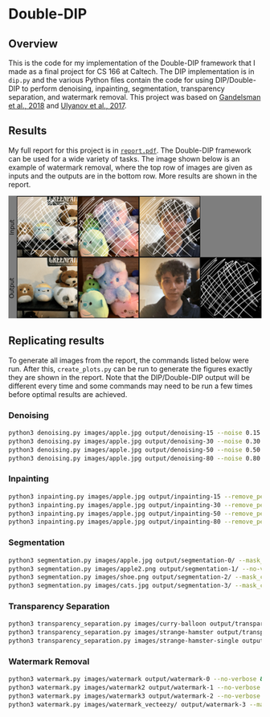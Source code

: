 # Double-DIP

## Overview
This is the code for my implementation of the Double-DIP framework that I made as a final project for CS 166 at Caltech. The DIP implementation is in `dip.py` and the various Python files contain the code for using DIP/Double-DIP to perform denoising, inpainting, segmentation, transparency separation, and watermark removal. This project was based on [Gandelsman et al., 2018](https://arxiv.org/abs/1812.00467) and [Ulyanov et al., 2017](https://arxiv.org/abs/1711.10925).

## Results
My full report for this project is in [`report.pdf`](report.pdf). The Double-DIP framework can be used for a wide variety of tasks. The image shown below is an example of watermark removal, where the top row of images are given as inputs and the outputs are in the bottom row. More results are shown in the report.

![watermark](plots/watermark-1-cropped.png)

## Replicating results

To generate all images from the report, the commands listed below were run. After this, `create_plots.py` can be run to generate the figures exactly they are shown in the report. Note that the DIP/Double-DIP output will be different every time and some commands may need to be run a few times before optimal results are achieved.

### Denoising

```bash
python3 denoising.py images/apple.jpg output/denoising-15 --noise 0.15 --no-verbose &
python3 denoising.py images/apple.jpg output/denoising-30 --noise 0.30 --no-verbose &
python3 denoising.py images/apple.jpg output/denoising-50 --noise 0.50 --no-verbose &
python3 denoising.py images/apple.jpg output/denoising-80 --noise 0.80 --no-verbose &
```

### Inpainting

```bash
python3 inpainting.py images/apple.jpg output/inpainting-15 --remove_percent 15 --no-verbose &
python3 inpainting.py images/apple.jpg output/inpainting-30 --remove_percent 30 --no-verbose &
python3 inpainting.py images/apple.jpg output/inpainting-50 --remove_percent 50 --no-verbose &
python3 inpainting.py images/apple.jpg output/inpainting-80 --remove_percent 80 --no-verbose &
```

### Segmentation

```bash
python3 segmentation.py images/apple.jpg output/segmentation-0/ --mask_coeff 999999 --no-verbose &
python3 segmentation.py images/apple2.png output/segmentation-1/ --no-verbose &
python3 segmentation.py images/shoe.png output/segmentation-2/ --mask_coeff 999999 --no-verbose &
python3 segmentation.py images/cats.jpg output/segmentation-3/ --mask_coeff 999999 --no-verbose &
```

### Transparency Separation

```bash
python3 transparency_separation.py images/curry-balloon output/transparent-0/ --noise 0.2 --no-verbose &
python3 transparency_separation.py images/strange-hamster output/transparent-1/ --noise 0.2 --no-verbose &
python3 transparency_separation.py images/strange-hamster-single output/transparent-2/ --no-verbose &
```

### Watermark Removal

```bash
python3 watermark.py images/watermark output/watermark-0 --no-verbose &
python3 watermark.py images/watermark2 output/watermark-1 --no-verbose &
python3 watermark.py images/watermark3 output/watermark-2 --no-verbose &
python3 watermark.py images/watermark_vecteezy/ output/watermark-3 --mask_coeff 0 --no-verbose &
```

